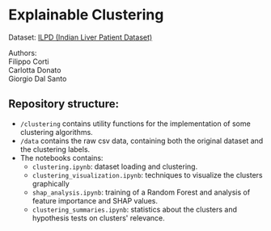 # Explainable Clustering

Dataset: [ILPD (Indian Liver Patient Dataset)](https://uci-ics-mlr-prod.aws.uci.edu/dataset/225/ilpd%2Bindian%2Bliver%2Bpatient%2Bdataset)

Authors:    
Filippo Corti   
Carlotta Donato   
Giorgio Dal Santo   


## Repository structure:

- `/clustering` contains utility functions for the implementation of some clustering algorithms.
- `/data` contains the raw csv data, containing both the original dataset and the clustering labels.
- The notebooks contains:
  - `clustering.ipynb`: dataset loading and clustering.
  - `clustering_visualization.ipynb`: techniques to visualize the clusters graphically
  - `shap_analysis.ipynb`: training of a Random Forest and analysis of feature importance and SHAP values.
  - `clustering_summaries.ipynb`: statistics about the clusters and hypothesis tests on clusters' relevance.


